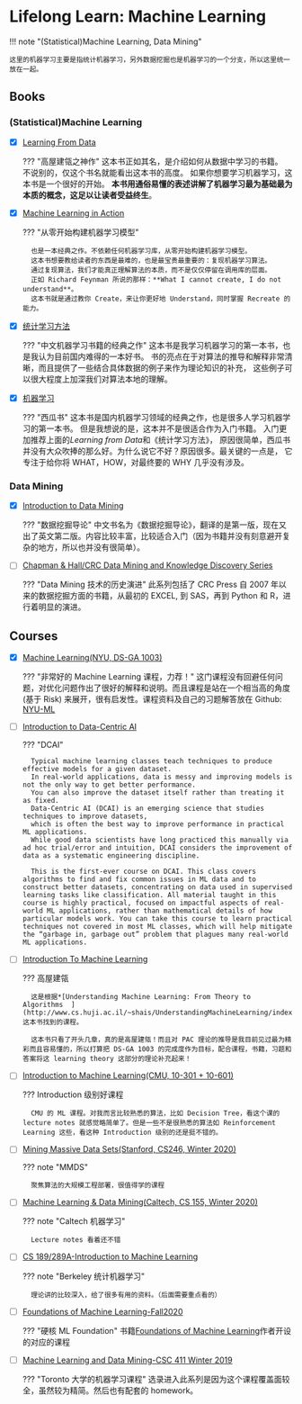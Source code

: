 # Lifelong Learn: Machine Learning

!!! note "(Statistical)Machine Learning, Data Mining"

    这里的机器学习主要是指统计机器学习，另外数据挖掘也是机器学习的一个分支，所以这里统一放在一起。


## Books

### (Statistical)Machine Learning

- [x] [Learning From Data](https://work.caltech.edu/library/index.html)

    ??? "高屋建瓴之神作"
        这本书正如其名，是介绍如何从数据中学习的书籍。
        不说别的，仅这个书名就能看出这本书的高度。
        如果你想要学习机器学习，这本书是一个很好的开始。
        **本书用通俗易懂的表述讲解了机器学习最为基础最为本质的概念，这足以让读者受益终生**。

- [x] [Machine Learning in Action](https://www.manning.com/books/machine-learning-in-action)

    ??? "从零开始构建机器学习模型"

        也是一本经典之作。不依赖任何机器学习库，从零开始构建机器学习模型。
        这本书想要教给读者的东西是最难的，也是最宝贵最重要的：复现机器学习算法。
        通过复现算法，我们才能真正理解算法的本质，而不是仅仅停留在调用库的层面。
        正如 Richard Feynman 所说的那样：**What I cannot create, I do not understand**。
        这本书就是通过教你 Create，来让你更好地 Understand，同时掌握 Recreate 的能力。


- [x] [统计学习方法](https://book.douban.com/subject/10590856/)

    ??? "中文机器学习书籍的经典之作"
        这本书是我学习机器学习的第一本书，也是我认为目前国内难得的一本好书。
        书的亮点在于对算法的推导和解释非常清晰，而且提供了一些结合具体数据的例子来作为理论知识的补充，
        这些例子可以很大程度上加深我们对算法本地的理解。

- [x] [机器学习](https://book.douban.com/subject/26708119/)

    ??? "西瓜书"
        这本书是国内机器学习领域的经典之作，也是很多人学习机器学习的第一本书。
        但是我想说的是，这本并不是很适合作为入门书籍。
        入门更加推荐上面的*Learning from Data*和《统计学习方法》，
        原因很简单，西瓜书并没有大众吹捧的那么好。为什么说它不好？原因很多。最关键的一点是，
        它专注于给你将 WHAT，HOW，对最终要的 WHY 几乎没有涉及。


### Data Mining

- [x] [Introduction to Data Mining](https://www-users.cs.umn.edu/~kumar001/dmbook/index.php)

    ??? "数据挖掘导论"
        中文书名为《数据挖掘导论》，翻译的是第一版，现在又出了英文第二版。内容比较丰富，比较适合入门（因为书籍并没有刻意避开复杂的地方，所以也并没有很简单）。


- [ ] [Chapman & Hall/CRC Data Mining and Knowledge Discovery Series](https://www.crcpress.com/Chapman--HallCRC-Data-Mining-and-Knowledge-Discovery-Series/book-series/CHDAMINODIS?page=&order=pubdate&size=48&view=list&status=published,forthcoming)

    ??? "Data Mining 技术的历史演进"
        此系列包括了 CRC Press 自 2007 年以来的数据挖掘方面的书籍，从最初的 EXCEL, 到 SAS，再到 Python 和 R，进行着明显的演进。


## Courses
- [x] [Machine Learning(NYU, DS-GA 1003)](https://davidrosenberg.github.io/ml2019/#home)

    ??? "非常好的 Machine Learning 课程，力荐！"
        这门课程没有回避任何问题，对优化问题作出了很好的解释和说明。而且课程是站在一个相当高的角度 (基于 Risk) 来展开，很有启发性。课程资料及自己的习题解答放在 Github: [NYU-ML](https://github.com/shenxiangzhuang/NYU-ML)


- [ ] [Introduction to Data-Centric AI](https://dcai.csail.mit.edu/)

    ??? "DCAI"

        Typical machine learning classes teach techniques to produce effective models for a given dataset.
        In real-world applications, data is messy and improving models is not the only way to get better performance.
        You can also improve the dataset itself rather than treating it as fixed.
        Data-Centric AI (DCAI) is an emerging science that studies techniques to improve datasets,
        which is often the best way to improve performance in practical ML applications.
        While good data scientists have long practiced this manually via ad hoc trial/error and intuition, DCAI considers the improvement of data as a systematic engineering discipline.

        This is the first-ever course on DCAI. This class covers algorithms to find and fix common issues in ML data and to construct better datasets, concentrating on data used in supervised learning tasks like classification. All material taught in this course is highly practical, focused on impactful aspects of real-world ML applications, rather than mathematical details of how particular models work. You can take this course to learn practical techniques not covered in most ML classes, which will help mitigate the “garbage in, garbage out” problem that plagues many real-world ML applications.

- [ ] [Introduction To Machine Learning](https://www.cs.huji.ac.il/~shais/IML2014.html)

    ??? 高屋建瓴

        这是根据*[Understanding Machine Learning: From Theory to Algorithms  ](http://www.cs.huji.ac.il/~shais/UnderstandingMachineLearning/index.html)*这本书找到的课程。

        这本书只看了开头几章，真的是高屋建瓴！而且对 PAC 理论的推导是我目前见过最为精彩而且容易懂的，所以打算把 DS-GA 1003 的完成度作为目标，配合课程，书籍，习题和答案将这 learning theory 这部分的理论补充起来！


- [ ] [Introduction to Machine Learning(CMU, 10-301 + 10-601)](https://www.cs.cmu.edu/~mgormley/courses/10601-s19/schedule.html)

    ??? Introduction 级别好课程

        CMU 的 ML 课程。对我而言比较熟悉的算法，比如 Decision Tree，看这个课的 lecture notes 就感觉略简单了。但是一些不是很熟悉的算法如 Reinforcement Learning 这些，看这种 Introduction 级别的还是挺不错的。


- [ ] [Mining Massive Data Sets(Stanford, CS246, Winter 2020)](http://web.stanford.edu/class/cs246/)

    ??? note "MMDS"

        聚焦算法的大规模工程部署，很值得学的课程

- [ ] [Machine Learning & Data Mining(Caltech, CS 155, Winter 2020)](http://www.yisongyue.com/courses/cs155/2020_winter/)

    ??? note "Caltech 机器学习"

        Lecture notes 看着还不错


- [ ] [CS 189/289A-Introduction to Machine Learning](https://people.eecs.berkeley.edu/~jrs/189/)

    ??? note "Berkeley 统计机器学习"

        理论讲的比较深入，给了很多有用的资料。（后面需要重点看的）



- [ ] [Foundations of Machine Learning-Fall2020](https://cs.nyu.edu/~mohri/ml20/)

    ??? "硬核 ML Foundation"
        书籍[Foundations of Machine Learning](https://cs.nyu.edu/~mohri/mlbook/)作者开设的对应的课程

- [ ] [Machine Learning and Data Mining-CSC 411 Winter 2019](https://www.cs.toronto.edu/~mren/teach/csc411_19s/#overview)

    ??? "Toronto 大学的机器学习课程"
        选录进入此系列是因为这个课程覆盖面较全，虽然较为精简。然后也有配套的 homework。

